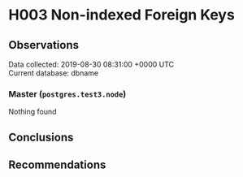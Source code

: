 # H003 Non-indexed Foreign Keys #

## Observations ##
Data collected: 2019-08-30 08:31:00 +0000 UTC  
Current database: dbname  


### Master (`postgres.test3.node`) ###



Nothing found



## Conclusions ##


## Recommendations ##

